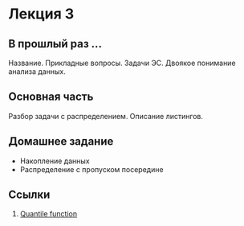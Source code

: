 # Лекция 3

## В прошлый раз ...

Название. Прикладные вопросы. Задачи ЭС. Двоякое понимание анализа
данных.

## Основная часть

Разбор задачи с распределением. Описание листингов.

## Домашнее задание

* Накопление данных
* Распределение с пропуском посередине

## Ссылки

1. [Quantile function](https://en.wikipedia.org/wiki/Quantile_function)
